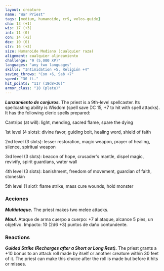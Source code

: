 ```yaml
---
layout: creature
name: "War Priest"
tags: [medium, humanoide, cr9, volos-guide]
cha: 13 (+1)
wis: 17 (+3)
int: 11 (0)
con: 14 (+2)
dex: 10 (0)
str: 16 (+3)
size: Humanoide Mediano (cualquier raza)
alignment: cualquier alineamiento
challenge: "9 (5,000 XP)"
languages: "any two languages"
skills: "Intimidation +5, Religión +4"
saving_throws: "Con +6, Sab +7"
speed: "30 ft."
hit_points: "117 (18d8+36)"
armor_class: "18 (plate)"
---
```


***Lanzamiento de conjuros.*** The priest is a 9th-level spellcaster. Its spellcasting ability is Wisdom (spell save DC 15, +7 to hit with spell attacks). It has the following cleric spells prepared:

Cantrips (at will): light, mending, sacred flame, spare the dying

1st level (4 slots): divine favor, guiding bolt, healing word, shield of faith

2nd level (3 slots): lesser restoration, magic weapon, prayer of healing, silence, spiritual weapon

3rd level (3 slots): beacon of hope, crusader's mantle, dispel magic, revivify, spirit guardians, water wall

4th level (3 slots): banishment, freedom of movement, guardian of faith, stoneskin

5th level (1 slot): flame strike, mass cure wounds, hold monster

### Acciones

***Multiataque.*** The priest makes two melee attacks.

***Maul.*** Ataque de arma cuerpo a cuerpo: +7 al ataque, alcance 5 pies, un objetivo. Impacto: 10 (2d6 +3) puntos de daño contundente.

### Reactions

***Guided Strike (Recharges after a Short or Long Rest).*** The priest grants a +10 bonus to an attack roll made by itself or another creature within 30 feet of it. The priest can make this choice after the roll is made but before it hits or misses.